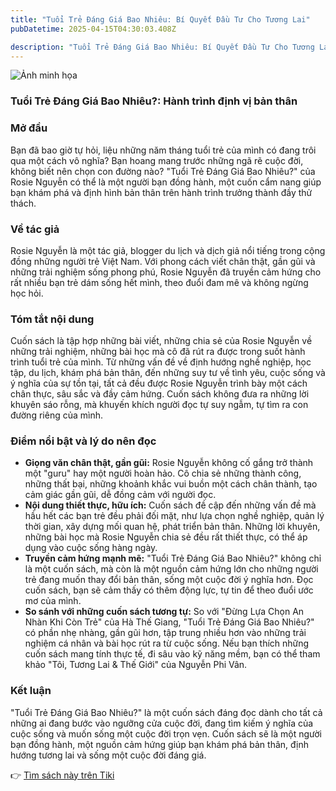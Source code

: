 ```yaml
---
title: "Tuổi Trẻ Đáng Giá Bao Nhiêu: Bí Quyết Đầu Tư Cho Tương Lai"
pubDatetime: 2025-04-15T04:30:03.408Z

description: "Tuổi Trẻ Đáng Giá Bao Nhiêu: Bí Quyết Đầu Tư Cho Tương Lai"
---
```


![Ảnh minh họa](https://images.unsplash.com/photo-1586953208479-8684e036d889?crop=entropy&cs=tinysrgb&fit=max&fm=jpg&ixid=M3w3MzA0NDl8MHwxfHNlYXJjaHwxfHxUdSVFMSVCQiU5NWklMjB0ciVFMSVCQSVCQiUyMCVDNCU5MSVDMyVBMW5nJTIwZ2klQzMlQTElMjBiYW8lMjBuaGklQzMlQUF1JTNGfGVufDB8fHx8MTc0NDY5MTQwM3ww&ixlib=rb-4.0.3&q=80&w=400) 

 ### **Tuổi Trẻ Đáng Giá Bao Nhiêu?: Hành trình định vị bản thân**

### Mở đầu

Bạn đã bao giờ tự hỏi, liệu những năm tháng tuổi trẻ của mình có đang trôi qua một cách vô nghĩa? Bạn hoang mang trước những ngã rẽ cuộc đời, không biết nên chọn con đường nào? "Tuổi Trẻ Đáng Giá Bao Nhiêu?" của Rosie Nguyễn có thể là một người bạn đồng hành, một cuốn cẩm nang giúp bạn khám phá và định hình bản thân trên hành trình trưởng thành đầy thử thách.

### Về tác giả

Rosie Nguyễn là một tác giả, blogger du lịch và dịch giả nổi tiếng trong cộng đồng những người trẻ Việt Nam. Với phong cách viết chân thật, gần gũi và những trải nghiệm sống phong phú, Rosie Nguyễn đã truyền cảm hứng cho rất nhiều bạn trẻ dám sống hết mình, theo đuổi đam mê và không ngừng học hỏi.

### Tóm tắt nội dung

Cuốn sách là tập hợp những bài viết, những chia sẻ của Rosie Nguyễn về những trải nghiệm, những bài học mà cô đã rút ra được trong suốt hành trình tuổi trẻ của mình. Từ những vấn đề về định hướng nghề nghiệp, học tập, du lịch, khám phá bản thân, đến những suy tư về tình yêu, cuộc sống và ý nghĩa của sự tồn tại, tất cả đều được Rosie Nguyễn trình bày một cách chân thực, sâu sắc và đầy cảm hứng. Cuốn sách không đưa ra những lời khuyên sáo rỗng, mà khuyến khích người đọc tự suy ngẫm, tự tìm ra con đường riêng của mình.

### Điểm nổi bật và lý do nên đọc

*   **Giọng văn chân thật, gần gũi:** Rosie Nguyễn không cố gắng trở thành một "guru" hay một người hoàn hảo. Cô chia sẻ những thành công, những thất bại, những khoảnh khắc vui buồn một cách chân thành, tạo cảm giác gần gũi, dễ đồng cảm với người đọc.
*   **Nội dung thiết thực, hữu ích:** Cuốn sách đề cập đến những vấn đề mà hầu hết các bạn trẻ đều phải đối mặt, như lựa chọn nghề nghiệp, quản lý thời gian, xây dựng mối quan hệ, phát triển bản thân. Những lời khuyên, những bài học mà Rosie Nguyễn chia sẻ đều rất thiết thực, có thể áp dụng vào cuộc sống hàng ngày.
*   **Truyền cảm hứng mạnh mẽ:** "Tuổi Trẻ Đáng Giá Bao Nhiêu?" không chỉ là một cuốn sách, mà còn là một nguồn cảm hứng lớn cho những người trẻ đang muốn thay đổi bản thân, sống một cuộc đời ý nghĩa hơn. Đọc cuốn sách, bạn sẽ cảm thấy có thêm động lực, tự tin để theo đuổi ước mơ của mình.
*   **So sánh với những cuốn sách tương tự:** So với "Đừng Lựa Chọn An Nhàn Khi Còn Trẻ" của Hà Thế Giang, "Tuổi Trẻ Đáng Giá Bao Nhiêu?" có phần nhẹ nhàng, gần gũi hơn, tập trung nhiều hơn vào những trải nghiệm cá nhân và bài học rút ra từ cuộc sống. Nếu bạn thích những cuốn sách mang tính thực tế, đi sâu vào kỹ năng mềm, bạn có thể tham khảo "Tôi, Tương Lai & Thế Giới" của Nguyễn Phi Vân.

### Kết luận

"Tuổi Trẻ Đáng Giá Bao Nhiêu?" là một cuốn sách đáng đọc dành cho tất cả những ai đang bước vào ngưỡng cửa cuộc đời, đang tìm kiếm ý nghĩa của cuộc sống và muốn sống một cuộc đời trọn vẹn. Cuốn sách sẽ là một người bạn đồng hành, một nguồn cảm hứng giúp bạn khám phá bản thân, định hướng tương lai và sống một cuộc đời đáng giá.


👉 [Tìm sách này trên Tiki](https://tiki.vn/search?q=Tu%E1%BB%95i%20tr%E1%BA%BB%20%C4%91%C3%A1ng%20gi%C3%A1%20bao%20nhi%C3%AAu%3F)